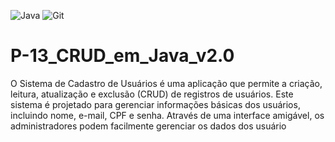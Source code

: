 ![Java](https://img.shields.io/badge/java-%23ED8B00.svg?style=for-the-badge&logo=openjdk&logoColor=black)
![Git](https://img.shields.io/badge/GIT-E44C30?style=for-the-badge&logo=git&logoColor=black)

# P-13_CRUD_em_Java_v2.0

O Sistema de Cadastro de Usuários é uma aplicação que permite a criação, leitura, atualização e exclusão (CRUD) de registros de usuários. Este sistema é projetado para gerenciar informações básicas dos usuários, incluindo nome, e-mail, CPF e senha. Através de uma interface amigável, os administradores podem facilmente gerenciar os dados dos usuário
